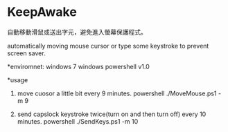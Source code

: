 KeepAwake
=========

自動移動滑鼠或送出字元，避免進入螢幕保護程式。

automatically moving mouse cursor or type some keystroke to prevent screen saver.

*enviromnet: 
  windows 7 
  windows powershell v1.0

*usage
  1. move cuosor a little bit every 9 minutes.
  powershell ./MoveMouse.ps1 -m 9

  2. send capslock keystroke twice(turn on and then turn off) every 10 minutes.
  powershell ./SendKeys.ps1 -m 10
    
